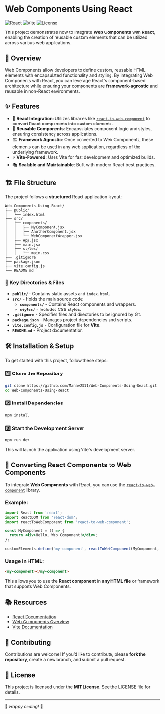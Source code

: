 # Web Components Using React

![React](https://img.shields.io/badge/React-18-blue?style=flat&logo=react)
![Vite](https://img.shields.io/badge/Vite-4-purple?style=flat&logo=vite)
![License](https://img.shields.io/badge/License-MIT-green)

This project demonstrates how to integrate **Web Components** with **React**, enabling the creation of reusable custom elements that can be utilized across various web applications.

## 🚀 Overview

Web Components allow developers to define custom, reusable HTML elements with encapsulated functionality and styling. By integrating Web Components with React, you can leverage React's component-based architecture while ensuring your components are **framework-agnostic** and reusable in non-React environments.

## ✨ Features

- 📌 **React Integration**: Utilizes libraries like [`react-to-web-component`](https://github.com/bitovi/react-to-web-component) to convert React components into custom elements.
- 🎨 **Reusable Components**: Encapsulates component logic and styles, ensuring consistency across applications.
- 🏗 **Framework Agnostic**: Once converted to Web Components, these elements can be used in any web application, regardless of the underlying framework.
- ⚡ **Vite-Powered**: Uses Vite for fast development and optimized builds.
- 🎭 **Scalable and Maintainable**: Built with modern React best practices.

## 🏗 File Structure

The project follows a **structured** React application layout:

```
Web-Components-Using-React/
├── public/
│   └── index.html
├── src/
│   ├── components/
│   │   ├── MyComponent.jsx
│   │   ├── AnotherComponent.jsx
│   │   └── WebComponentWrapper.jsx
│   ├── App.jsx
│   ├── main.jsx
│   ├── styles/
│   │   └── main.css
├── .gitignore
├── package.json
├── vite.config.js
└── README.md
```

### 📂 Key Directories & Files

- **`public/`** - Contains static assets and `index.html`.
- **`src/`** - Holds the main source code:
  - **`components/`** - Contains React components and wrappers.
  - **`styles/`** - Includes CSS styles.
- **`.gitignore`** - Specifies files and directories to be ignored by Git.
- **`package.json`** - Manages project dependencies and scripts.
- **`vite.config.js`** - Configuration file for **Vite**.
- **`README.md`** - Project documentation.

## 🛠 Installation & Setup

To get started with this project, follow these steps:

### 1️⃣ Clone the Repository

```sh
git clone https://github.com/Manav2311/Web-Components-Using-React.git
cd Web-Components-Using-React
```

### 2️⃣ Install Dependencies

```sh
npm install
```

### 3️⃣ Start the Development Server

```sh
npm run dev
```

This will launch the application using Vite's development server.

## 🔧 Converting React Components to Web Components

To integrate **Web Components** with React, you can use the [`react-to-web-component`](https://github.com/bitovi/react-to-web-component) library.

### Example:

```jsx
import React from 'react';
import ReactDOM from 'react-dom';
import reactToWebComponent from 'react-to-web-component';

const MyComponent = () => {
  return <div>Hello, Web Component!</div>;
};

customElements.define('my-component', reactToWebComponent(MyComponent, React, ReactDOM));
```

### Usage in HTML:

```html
<my-component></my-component>
```

This allows you to use the **React component** in **any HTML file** or framework that supports Web Components.

## 📚 Resources

- [React Documentation](https://reactjs.org/docs/getting-started.html)
- [Web Components Overview](https://developer.mozilla.org/en-US/docs/Web/Web_Components)
- [Vite Documentation](https://vitejs.dev/guide/)

## 🤝 Contributing

Contributions are welcome! If you’d like to contribute, please **fork the repository**, create a new branch, and submit a pull request.

## 📜 License

This project is licensed under the **MIT License**. See the [LICENSE](LICENSE) file for details.

---

🚀 *Happy coding!* 🎉

